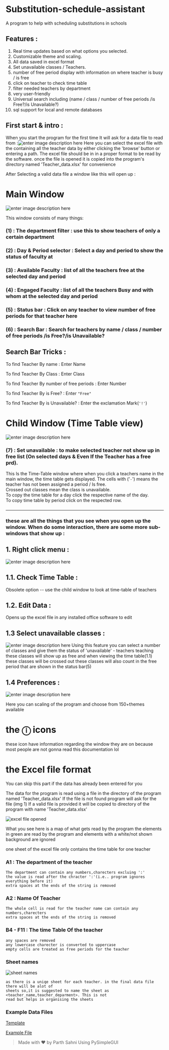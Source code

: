 

# Substitution-schedule-assistant
A program to help with scheduling substitutions in schools

##

## Features :
1. Real time updates based on what options you selected.
2. Customizable theme and scaling.
3. All data saved in excel format 
4. Set unavailable classes / Teachers.
5. number of free period display with information on where teacher is busy / is free
6. click on teacher to check time table
7. filter needed teachers by department
8. very user-friendly
9. Universal search including (name / class / number of free periods /is Free?/is Unavailable?)
10. sql support for local and remote databases
##

## First start & intro :
When you start the program for the first time It will ask for a data file to read from :![enter image description here](https://i.ibb.co/1qynKs0/image.png)
Here you can select the excel file with the containing all the teacher data by either clicking the 'browse' button or entering a path. The excel file should be in in a proper format to be read by the software.
once the file is opened it  is copied into the program's directory named 'Teacher_data.xlsx' for convenience


After Selecting a valid data file a window like this will open up :

# Main Window

![enter image description here](https://i.ibb.co/JQ5JqNL/Untitled.png)

This window consists of many things:

### (1) : The department filter  : use this to show teachers of only a certain department
### (2) : Day & Period selector : Select a day and period to show the status of faculty at
### (3) : Available Faculty : list of all the teachers free at the selected day and period
### (4) : Engaged Faculty : list of all the teachers Busy and with whom at the selected day and period
### (5) : Status bar : Click on any teacher to view number of free periods for that teacher here
### (6) : Search Bar : Search for teachers by name / class / number of free periods /is Free?/is Unavailable?

## Search Bar Tricks :

To find Teacher By name : Enter Name

To find Teacher By Class : Enter Class

To find Teacher By number of free periods : Enter Number

To find Teacher By is Free? : Enter `"Free"`

To find Teacher By is Unavailable? : Enter the exclamation Mark(`'!'`)


# Child Window (Time Table view)
![enter image description here](https://i.ibb.co/PDNbmQj/sddf.png)

### (7) : Set unavailable : to make selected teacher not show up in free list (On selected days & Even If the Teacher has a free prd).

This Is the Time-Table window where when you click a teachers name in the main window, the time table gets displayed. The cells with ('`-`') means the teacher has not been assigned a period / Is free.\
Crossed out classes mean the class is unavailable.\
To copy the time table for a day click the respective name of the day.\
To copy time table by period click on the respected row.


### 

___

 ### these are all the things that you see when you open up the window. When do some interaction, there are some more sub-windows that show up :
 

## 1. Right click menu :

![enter image description here](https://i.ibb.co/Xy1SN1k/image.png)

## 1.1. Check Time Table :

Obsolete option -- use the child window to look at time-table of teachers

## 1.2. Edit Data :

Opens up the excel file in any installed office software to edit

## 1.3 Select unavailable classes :

![enter image description here](https://i.ibb.co/vYV58bh/image.png)
Using this feature you can select a number of classes and give them the status of 'unavailable' - teachers teaching these classes will show up as free and when viewing the time table(1.1) these classes will be crossed out these classes will also count in the free period that are shown in the status bar(5)

## 1.4 Preferences :
![enter image description here](https://i.ibb.co/J2DW8Zy/image.png)

Here you can scaling of the program and choose from 150+themes available

# the ⓘ icons
these icon have information regarding the window they are on because most people are not gonna read this documentation lol

# the Excel file format
You can skip this part if the data has already been entered for you

The data for the program is read using a file in the directory of the program named 'Teacher_data.xlsx' 
If the file is not found program will ask for the file (img 1)
If a valid file is provided it will be copied to directory of the program with name 'Teacher_data.xlsx'

![excel file opened](https://i.ibb.co/dtwwDvN/image.png)

What you see here is a map of what gets read by the program the elements in green are read by the program
and elements with a white/not shown  background are ignored

one sheet of the excel file only contains the time table for one teacher 

### A1 : The department of the teacher
	The department can contain any numbers,charecters excluing ':'
	the value is read after the chracter ':'(i.e.. program ignores everything before it)
	extra spaces at the ends of the string is removed

### A2 :  Name Of Teacher
	The whole cell is read for the teacher name can contain any numbers,charecters
	extra spaces at the ends of the string is removed
	
### B4 - F11 : The time Table Of the teacher
	any spaces are removed
	any lowercase charecter is converted to uppercase
	empty cells are treated as free periods for the teacher
	
### Sheet names 
![sheet names](https://i.ibb.co/z7W2F6n/image.png)

	as there is a uniqe sheet for each teacher. in the final data file there will be alot of 
	sheets so,it is suggested to name the sheet as <teacher_name,teacher_deparment>. This is not
	read but helps in organising the sheets

### Example Data Files
[Template](https://github.com/P-rth/Substitution-scheduler/raw/main/Teacher_data_Template.xlsx)

[Example File](https://github.com/P-rth/Substitution-scheduler/raw/main/Teacher_data.xlsx)


> Made with ❤ by Parth Sahni Using PySimpleGUI
